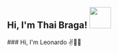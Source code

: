 <h2> Hi, I'm Thai Braga! <img src="https://media.giphy.com/media/mGcNjsfWAjY5AEZNw6/giphy.gif" width="50"></h2>
### Hi, I'm Leonardo ✌👨‍💻
<!--
![68747470733a2f2f692e696d6775722e636f6d2f6d3549653450372e676966](https://user-images.githubusercontent.com/59178381/154245834-1ec6c8a7-893a-414d-8545-07e27943b1c2.gif)

**LeonardoIIG/LeonardoIIG** is a ✨ _special_ ✨ repository because its `README.md` (this file) appears on your GitHub profile.

Here are some ideas to get you started:

- 🔭 I’m currently working on ...
- 🌱 I’m currently learning ...
- 👯 I’m looking to collaborate on ...
- 🤔 I’m looking for help with ...
- 💬 Ask me about ...
- 📫 How to reach me: ...
- 😄 Pronouns: ...
- ⚡ Fun fact: ...
-->
